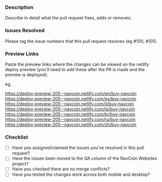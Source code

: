 ### Description

Describe in detail what the pull request fixes, adds or removes.

### Issues Resolved

Please tag the issue numbers that this pull request resolves (eg #100, #101).

### Preview Links

Paste the preview links where the changes can be viewed on the netlify deploy preview (you'll need to add these after the PR is made and the preview is deployed).

eg.

https://deploy-preview-205--navcoin.netlify.com/en/buy-navcoin
https://deploy-preview-205--navcoin.netlify.com/es/buy-navcoin
https://deploy-preview-205--navcoin.netlify.com/it/buy-navcoin
https://deploy-preview-205--navcoin.netlify.com/jp/buy-navcoin
https://deploy-preview-205--navcoin.netlify.com/kr/buy-navcoin
https://deploy-preview-205--navcoin.netlify.com/ru/buy-navcoin
https://deploy-preview-205--navcoin.netlify.com/zh/buy-navcoin

### Checklist

- [ ] Have you assigned/claimed the issues you've resolved in this pull request?
- [ ] Have the issues been moved to the QA column of the NavCoin Websites project? 
- [ ] Have you checked there are no merge conflicts?
- [ ] Have you tested the changes work across both mobile and desktop?
